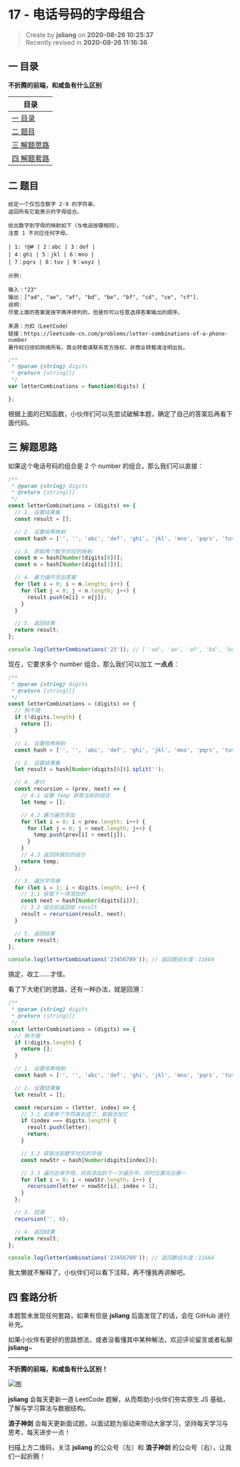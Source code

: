 17 - 电话号码的字母组合
===

> Create by **jsliang** on **2020-08-26 10:25:37**  
> Recently revised in **2020-08-26 11:16:36**

## 一 目录

**不折腾的前端，和咸鱼有什么区别**

| 目录 |
| --- |
| [一 目录](#chapter-one) |
| [二 题目](#chapter-two) |
| [三 解题思路](#chapter-three) |
| [四 解题套路](#chapter-four) |

## 二 题目



```
给定一个仅包含数字 2-9 的字符串，
返回所有它能表示的字母组合。

给出数字到字母的映射如下（与电话按键相同）。
注意 1 不对应任何字母。

| 1: !@# | 2：abc | 3：def |
| 4：ghi | 5：jkl | 6：mno |
| 7：pqrs | 8：tuv | 9：wxyz |

示例:

输入："23"
输出：["ad", "ae", "af", "bd", "be", "bf", "cd", "ce", "cf"].
说明:
尽管上面的答案是按字典序排列的，但是你可以任意选择答案输出的顺序。

来源：力扣（LeetCode）
链接：https://leetcode-cn.com/problems/letter-combinations-of-a-phone-number
著作权归领扣网络所有。商业转载请联系官方授权，非商业转载请注明出处。
```

```js
/**
 * @param {string} digits
 * @return {string[]}
 */
var letterCombinations = function(digits) {

};
```

根据上面的已知函数，小伙伴们可以先尝试破解本题，确定了自己的答案后再看下面代码。

## 三 解题思路



如果这个电话号码的组合是 2 个 number 的组合，那么我们可以直接：

```js
/**
 * @param {string} digits
 * @return {string[]}
 */
const letterCombinations = (digits) => {
  // 1. 设置结果集
  const result = [];

  // 2. 设置哈希映射
  const hash = ['', '', 'abc', 'def', 'ghi', 'jkl', 'mno', 'pqrs', 'tuv', 'wxyz'];

  // 3. 获取两个数字对应的映射
  const m = hash[Number(digits[0])];
  const n = hash[Number(digits[1])];

  // 4. 暴力循环添加答案
  for (let i = 0; i < m.length; i++) {
    for (let j = 0; j < n.length; j++) {
      result.push(m[i] + n[j]);
    }
  }

  // 5. 返回结果
  return result;
};

console.log(letterCombinations('23')); // [ 'ad', 'ae', 'af', 'bd', 'be', 'bf', 'cd', 'ce', 'cf' ]
```

现在，它要求多个 number 组合，那么我们可以加工 **一点点**：

```js
/**
 * @param {string} digits
 * @return {string[]}
 */
const letterCombinations = (digits) => {
  // 狗不理
  if (!digits.length) {
    return [];
  }

  // 1. 设置哈希映射
  const hash = ['', '', 'abc', 'def', 'ghi', 'jkl', 'mno', 'pqrs', 'tuv', 'wxyz'];

  // 2. 设置结果集
  let result = hash[Number(digits[0])].split('');

  // 4. 递归
  const recursion = (prev, next) => {
    // 4.1 设置 temp 获取当前的组合
    let temp = [];

    // 4.2 暴力遍历添加
    for (let i = 0; i < prev.length; i++) {
      for (let j = 0; j < next.length; j++) {
        temp.push(prev[i] + next[j]);
      }
    }
    // 4.3 返回拼接后的组合
    return temp;
  };

  // 3. 遍历字符串
  for (let i = 1; i < digits.length; i++) {
    // 3.1 获取下一项添加的
    const next = hash[Number(digits[i])];
    // 3.2 组合后返回给 result
    result = recursion(result, next);
  }

  // 5. 返回结果
  return result;
};

console.log(letterCombinations('23456789')); // 返回数组长度：11664
```

搞定，收工……才怪。

看了下大佬们的思路，还有一种办法，就是回溯：

```js
/**
 * @param {string} digits
 * @return {string[]}
 */
const letterCombinations = (digits) => {
  // 狗不理
  if (!digits.length) {
    return [];
  }

  // 1. 设置哈希映射
  const hash = ['', '', 'abc', 'def', 'ghi', 'jkl', 'mno', 'pqrs', 'tuv', 'wxyz'];

  // 2. 设置结果集
  let result = [];

  const recursion = (letter, index) => {
    // 3.1 如果单个字符串到底了，那就添加它
    if (index === digits.length) {
      result.push(letter);
      return;
    }

    // 3.2 获取当前数字对应的字母
    const nowStr = hash[Number(digits[index])];

    // 3.3 遍历这串字母，将其添加到下一次遍历中，同时位置向后挪一
    for (let i = 0; i < nowStr.length; i++) {
      recursion(letter + nowStr[i], index + 1);
    }
  };

  // 3. 回溯
  recursion('', 0);

  // 4. 返回结果
  return result;
};

console.log(letterCombinations('23456789')); // 返回数组长度：11664
```

我太懒就不解释了，小伙伴们可以看下注释，再不懂我再讲解吧。

## 四 套路分析



本题暂未发现任何套路，如果有但是 **jsliang** 后面发现了的话，会在 GitHub 进行补充。

如果小伙伴有更好的思路想法，或者没看懂其中某种解法，欢迎评论留言或者私聊 **jsliang**~

---

**不折腾的前端，和咸鱼有什么区别！**

![图](https://github.com/LiangJunrong/document-library/blob/master/public-repertory/img/z-index-small.png?raw=true)

**jsliang** 会每天更新一道 LeetCode 题解，从而帮助小伙伴们夯实原生 JS 基础，了解与学习算法与数据结构。

**浪子神剑** 会每天更新面试题，以面试题为驱动来带动大家学习，坚持每天学习与思考，每天进步一点！

扫描上方二维码，关注 **jsliang** 的公众号（左）和 **浪子神剑** 的公众号（右），让我们一起折腾！

